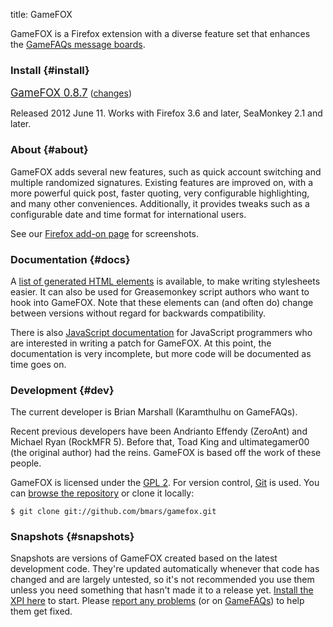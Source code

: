 title: GameFOX

GameFOX is a Firefox extension with a diverse feature set that enhances the
[GameFAQs message boards](http://www.gamefaqs.com/boards).

### Install {#install}

<big><a class="install-button"
    href="/gfox/gamefox-0.8.7.xpi">GameFOX 0.8.7</a></big>
([changes](changes))

Released 2012 June 11. Works with Firefox 3.6 and later, SeaMonkey 2.1 and
later.

### About {#about}

GameFOX adds several new features, such as quick account switching and multiple
randomized signatures. Existing features are improved on, with a more powerful
quick post, faster quoting, very configurable highlighting, and many other
conveniences. Additionally, it provides tweaks such as a configurable date and
time format for international users.

See our [Firefox add-on
page](https://addons.mozilla.org/en-US/firefox/addon/gamefox/) for screenshots.

### Documentation {#docs}

A [list of generated HTML
elements](https://github.com/bmars/gamefox/wiki/Generated-elements) is
available, to make writing stylesheets easier. It can also be used for
Greasemonkey script authors who want to hook into GameFOX. Note that these
elements can (and often do) change between versions without regard for
backwards compatibility.

There is also [JavaScript documentation](docs/js/) for JavaScript programmers
who are interested in writing a patch for GameFOX. At this point, the
documentation is very incomplete, but more code will be documented as time
goes on.

### Development {#dev}

The current developer is Brian Marshall (Karamthulhu on GameFAQs).

Recent previous developers have been Andrianto Effendy (ZeroAnt) and Michael
Ryan (RockMFR 5). Before that, Toad King and ultimategamer00 (the original
author) had the reins. GameFOX is based off the work of these people.

GameFOX is licensed under the [GPL 2](http://www.gnu.org/licenses/gpl-2.0.html).
For version control, [Git](http://git-scm.com/) is used. You can [browse the
repository](https://github.com/bmars/gamefox) or clone it locally:

    $ git clone git://github.com/bmars/gamefox.git

### Snapshots {#snapshots}

Snapshots are versions of GameFOX created based on the latest development code.
They're updated automatically whenever that code has changed and are largely
untested, so it's not recommended you use them unless you need something that
hasn't made it to a release yet. [Install the XPI
here](https://beyondboredom.net/gamefox/download/snapshot/) to start. Please
[report any problems](https://github.com/bmars/gamefox/issues) (or on
[GameFAQs](http://www.gamefaqs.com/boards/565885-blood-money)) to help them get
fixed.
